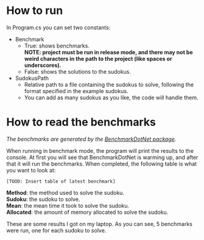 # How to run

In Program.cs you can set two constants:
- Benchmark
  - True: shows benchmarks.\
    **NOTE: project must be run in release mode, and there may not be weird characters in the path to the project (like spaces or underscores).**
  - False: shows the solutions to the sudokus.
- SudokusPath
  - Relative path to a file containing the sudokus to solve, following the format specified in the example sudokus.
  - You can add as many sudokus as you like, the code will handle them.

# How to read the benchmarks
*The benchmarks are generated by the [BenchmarkDotNet package](https://benchmarkdotnet.org/index.html).*

When running in benchmark mode, the program will print the results to the console.
At first you will see that BenchmarkDotNet is warming up, and after that it will run the benchmarks.
When completed, the following table is what you want to look at:
```
[TOOD: Insert table of latest benchmark]
```
**Method**: the method used to solve the sudoku.\
**Sudoku**: the sudoku to solve.\
**Mean**: the mean time it took to solve the sudoku.\
**Allocated**: the amount of memory allocated to solve the sudoku.

These are some results I got on my laptop. As you can see, 5 benchmarks were run, one for each sudoku to solve.

